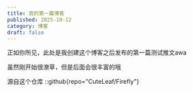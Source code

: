 ```yaml
---
title: 我的第一篇博客
published: 2025-10-12
category: 博客
draft: false
---
```


正如你所见，此处是我创建这个博客之后发布的第一篇测试推文awa

虽然刚开始很潦草，但是后面会很丰富的哦

源自这个仓库
::github{repo="CuteLeaf/Firefly"}